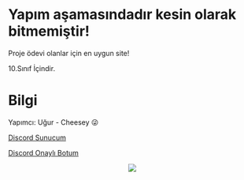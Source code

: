 # Yapım aşamasındadır kesin olarak bitmemiştir!
Proje ödevi olanlar için en uygun site!

10.Sınıf İçindir.
# Bilgi
Yapımcı: Uğur - Cheesey 😜

[Discord Sunucum](https://discord.gg/KZfAEjrPUF)

[Discord Onaylı Botum](https://spacegiveaway.xyz/) 

<div align="center">
   <a href="https://discord.com/users/753842258457002036" target="_blank">
      <img src="https://lanyard-profile-readme.vercel.app/api/753842258457002036">
   </a> 
